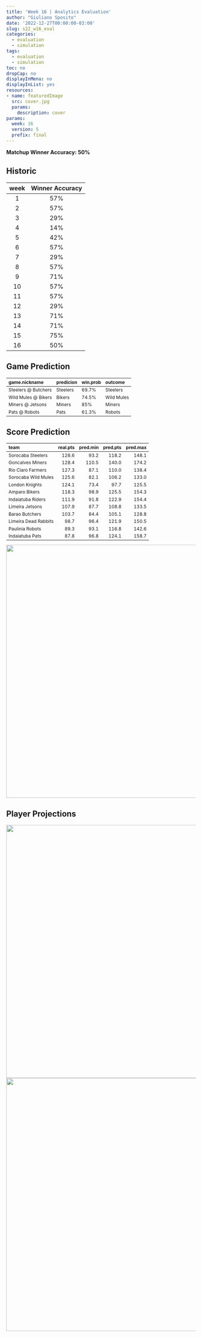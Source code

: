 ```yaml
---
title: 'Week 16 | Analytics Evaluation'
author: "Giuliano Sposito"
date: '2022-12-27T00:00:00-03:00'
slug: s22_w16_eval
categories:
  - evaluation
  - simulation
tags:
  - evaluation
  - simulation
toc: no
dropCap: no
displayInMenu: no
displayInList: yes
resources:
- name: featuredImage
  src: cover.jpg
  params:
    description: cover
params:
  week: 16
  version: 5
  prefix: final
---
```

<script src="{{< blogdown/postref >}}index_files/kePrint/kePrint.js"></script>
<link href="{{< blogdown/postref >}}index_files/lightable/lightable.css" rel="stylesheet" />
<script src="{{< blogdown/postref >}}index_files/kePrint/kePrint.js"></script>
<link href="{{< blogdown/postref >}}index_files/lightable/lightable.css" rel="stylesheet" />

**Matchup Winner Accuracy: 50%**

<!--more-->

## Historic

| week | Winner Accuracy |
|:----:|:---------------:|
| 1    |       57%       |
| 2    |       57%       |
| 3    |       29%       |
| 4    |       14%       |
| 5    |       42%       |
| 6    |       57%       |
| 7    |       29%       |
| 8    |       57%       |
| 9    |       71%       |
| 10   |       57%       |
| 11   |       57%       |
| 12   |       29%       |
| 13   |       71%       |
| 14   |       71%       |
| 15   |       75%       |
| 16   |       50%       |







## Game Prediction

<table class="table" style="font-size: 12px; margin-left: auto; margin-right: auto;">
 <thead>
  <tr>
   <th style="text-align:left;"> game.nickname </th>
   <th style="text-align:left;"> predicion </th>
   <th style="text-align:left;"> win.prob </th>
   <th style="text-align:left;"> outcome </th>
  </tr>
 </thead>
<tbody>
  <tr>
   <td style="text-align:left;"> Steelers @ Butchers </td>
   <td style="text-align:left;"> Steelers </td>
   <td style="text-align:left;"> 69.7% </td>
   <td style="text-align:left;"> Steelers </td>
  </tr>
  <tr>
   <td style="text-align:left;"> Wild Mules @ Bikers </td>
   <td style="text-align:left;"> Bikers </td>
   <td style="text-align:left;"> 74.5% </td>
   <td style="text-align:left;"> Wild Mules </td>
  </tr>
  <tr>
   <td style="text-align:left;"> Miners @ Jetsons </td>
   <td style="text-align:left;"> Miners </td>
   <td style="text-align:left;"> 85% </td>
   <td style="text-align:left;"> Miners </td>
  </tr>
  <tr>
   <td style="text-align:left;"> Pats @ Robots </td>
   <td style="text-align:left;"> Pats </td>
   <td style="text-align:left;"> 61.3% </td>
   <td style="text-align:left;"> Robots </td>
  </tr>
</tbody>
</table>


## Score Prediction

<table class="table" style="font-size: 12px; margin-left: auto; margin-right: auto;">
 <thead>
  <tr>
   <th style="text-align:left;"> team </th>
   <th style="text-align:right;"> real.pts </th>
   <th style="text-align:right;"> pred.min </th>
   <th style="text-align:right;"> pred.pts </th>
   <th style="text-align:right;"> pred.max </th>
  </tr>
 </thead>
<tbody>
  <tr>
   <td style="text-align:left;"> Sorocaba Steelers </td>
   <td style="text-align:right;"> 128.6 </td>
   <td style="text-align:right;"> 93.2 </td>
   <td style="text-align:right;"> 118.2 </td>
   <td style="text-align:right;"> 148.1 </td>
  </tr>
  <tr>
   <td style="text-align:left;"> Goncalves Miners </td>
   <td style="text-align:right;"> 128.4 </td>
   <td style="text-align:right;"> 110.5 </td>
   <td style="text-align:right;"> 140.0 </td>
   <td style="text-align:right;"> 174.2 </td>
  </tr>
  <tr>
   <td style="text-align:left;"> Rio Claro Farmers </td>
   <td style="text-align:right;"> 127.3 </td>
   <td style="text-align:right;"> 87.1 </td>
   <td style="text-align:right;"> 110.0 </td>
   <td style="text-align:right;"> 138.4 </td>
  </tr>
  <tr>
   <td style="text-align:left;"> Sorocaba Wild Mules </td>
   <td style="text-align:right;"> 125.6 </td>
   <td style="text-align:right;"> 82.1 </td>
   <td style="text-align:right;"> 106.2 </td>
   <td style="text-align:right;"> 133.0 </td>
  </tr>
  <tr>
   <td style="text-align:left;"> London Knights </td>
   <td style="text-align:right;"> 124.1 </td>
   <td style="text-align:right;"> 73.4 </td>
   <td style="text-align:right;"> 97.7 </td>
   <td style="text-align:right;"> 125.5 </td>
  </tr>
  <tr>
   <td style="text-align:left;"> Amparo Bikers </td>
   <td style="text-align:right;"> 118.3 </td>
   <td style="text-align:right;"> 98.9 </td>
   <td style="text-align:right;"> 125.5 </td>
   <td style="text-align:right;"> 154.3 </td>
  </tr>
  <tr>
   <td style="text-align:left;"> Indaiatuba Riders </td>
   <td style="text-align:right;"> 111.9 </td>
   <td style="text-align:right;"> 91.8 </td>
   <td style="text-align:right;"> 122.9 </td>
   <td style="text-align:right;"> 154.4 </td>
  </tr>
  <tr>
   <td style="text-align:left;"> Limeira Jetsons </td>
   <td style="text-align:right;"> 107.9 </td>
   <td style="text-align:right;"> 87.7 </td>
   <td style="text-align:right;"> 108.8 </td>
   <td style="text-align:right;"> 133.5 </td>
  </tr>
  <tr>
   <td style="text-align:left;"> Barao Butchers </td>
   <td style="text-align:right;"> 103.7 </td>
   <td style="text-align:right;"> 84.4 </td>
   <td style="text-align:right;"> 105.1 </td>
   <td style="text-align:right;"> 128.8 </td>
  </tr>
  <tr>
   <td style="text-align:left;"> Limeira Dead Rabbits </td>
   <td style="text-align:right;"> 98.7 </td>
   <td style="text-align:right;"> 96.4 </td>
   <td style="text-align:right;"> 121.9 </td>
   <td style="text-align:right;"> 150.5 </td>
  </tr>
  <tr>
   <td style="text-align:left;"> Paulinia Robots </td>
   <td style="text-align:right;"> 89.3 </td>
   <td style="text-align:right;"> 93.1 </td>
   <td style="text-align:right;"> 116.8 </td>
   <td style="text-align:right;"> 142.6 </td>
  </tr>
  <tr>
   <td style="text-align:left;"> Indaiatuba Pats </td>
   <td style="text-align:right;"> 87.8 </td>
   <td style="text-align:right;"> 96.8 </td>
   <td style="text-align:right;"> 124.1 </td>
   <td style="text-align:right;"> 158.7 </td>
  </tr>
</tbody>
</table>


<img src="{{< blogdown/postref >}}index_files/figure-html/scoreChart-1.png" width="672" />

## Player Projections

<img src="{{< blogdown/postref >}}index_files/figure-html/pointsProj-1.png" width="672" />

<img src="{{< blogdown/postref >}}index_files/figure-html/projErrors-1.png" width="672" />

